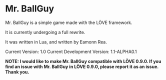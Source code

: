 Mr. BallGuy
===========

Mr. BallGuy is a simple game made with the LÖVE framework. 

It is currently undergoing a full rewrite.

It was written in Lua, and written by Eamonn Rea.

Current Version: 1.0
Current Development Version: 1.1-ALPHA0.1

**NOTE: I would like to make Mr. BallGuy compatible with LÖVE 0.9.0. If you find an issue with Mr. BallGuy in LÖVE 0.9.0, please report it as an issue. Thank you.**
